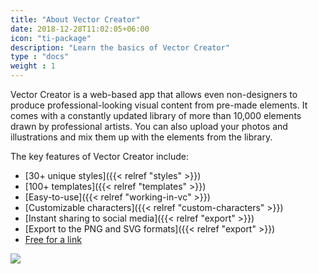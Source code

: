 ```yaml
---
title: "About Vector Creator"
date: 2018-12-28T11:02:05+06:00
icon: "ti-package"
description: "Learn the basics of Vector Creator"
type : "docs"
weight : 1
---
```


Vector Creator is a web-based app that allows even non-designers to produce professional-looking visual content from pre-made elements. It comes with a constantly updated library of more than 10,000 elements drawn by professional artists. You can also upload your photos and illustrations and mix them up with the elements from the library.

The key features of Vector Creator include:

* [30+ unique styles]({{< relref "styles" >}})
* [100+ templates]({{< relref "templates" >}})
* [Easy-to-use]({{< relref "working-in-vc" >}})
* [Customizable characters]({{< relref "custom-characters" >}})
* [Instant sharing to social media]({{< relref "export" >}})
* [Export to the PNG and SVG formats]({{< relref "export" >}})
* [Free for a link](https://icons8.com/license)

 ![](/images/genview.png)




